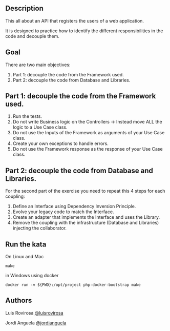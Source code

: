 ## Description
This all about an API that registers the users of a web application. 

It is designed to practice how to identify the different responsibilities in the code and decouple them.

## Goal
There are two main objectives:
1. Part 1: decouple the code from the Framework used.
2. Part 2: decouple the code from Database and Libraries.

## Part 1: decouple the code from the Framework used.
1. Run the tests.
2. Do not write Business logic on the Controllers → Instead move ALL the logic to a Use Case class.
3. Do not use the Inputs of the Framework as arguments of your Use Case class.
4. Create your own exceptions to handle errors.
5. Do not use the Framework response as the response of your Use Case class.

## Part 2: decouple the code from Database and Libraries.
For the second part of the exercise you need to repeat this 4 steps for each coupling: 
1. Define an Interface using Dependency Inversion Principle.
2. Evolve your legacy code to match the Interface.
3. Create an adapter that implements the Interface and uses the Library.
4. Remove the coupling with the infrastructure (Database and Libraries) injecting the collaborator.

## Run the kata
On Linux and Mac

    make

in Windows using docker

    docker run -v ${PWD}:/opt/project php-docker-bootstrap make

          
## Authors
Luis Rovirosa [@luisrovirosa](https://www.twitter.com/luisrovirosa)

Jordi Anguela [@jordianguela](https://www.twitter.com/jordianguela)
